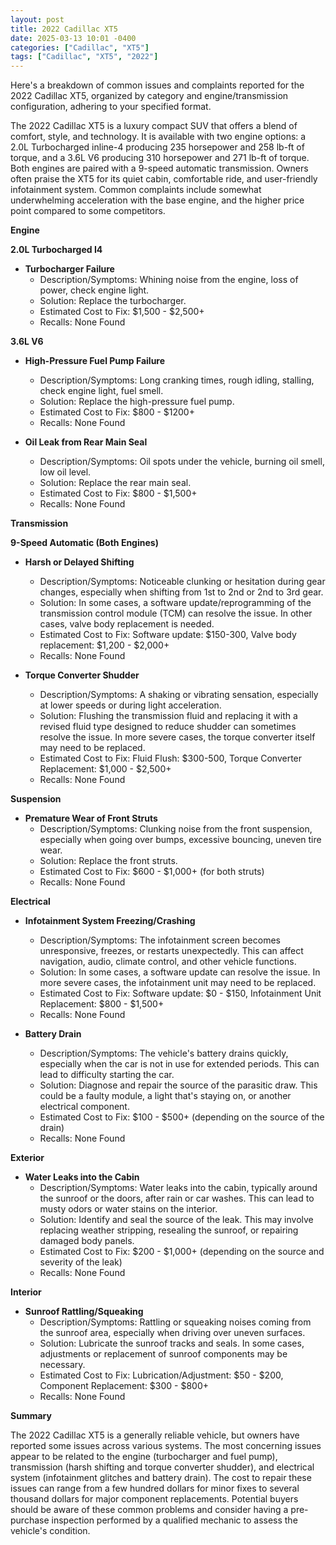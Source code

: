 ```yaml
---
layout: post
title: 2022 Cadillac XT5
date: 2025-03-13 10:01 -0400
categories: ["Cadillac", "XT5"]
tags: ["Cadillac", "XT5", "2022"]
---
```

Here's a breakdown of common issues and complaints reported for the 2022 Cadillac XT5, organized by category and engine/transmission configuration, adhering to your specified format.

The 2022 Cadillac XT5 is a luxury compact SUV that offers a blend of comfort, style, and technology. It is available with two engine options: a 2.0L Turbocharged inline-4 producing 235 horsepower and 258 lb-ft of torque, and a 3.6L V6 producing 310 horsepower and 271 lb-ft of torque. Both engines are paired with a 9-speed automatic transmission. Owners often praise the XT5 for its quiet cabin, comfortable ride, and user-friendly infotainment system. Common complaints include somewhat underwhelming acceleration with the base engine, and the higher price point compared to some competitors.

**Engine**

**2.0L Turbocharged I4**

*   **Turbocharger Failure**
    *   Description/Symptoms: Whining noise from the engine, loss of power, check engine light.
    *   Solution: Replace the turbocharger.
    *   Estimated Cost to Fix: $1,500 - $2,500+
    *   Recalls: None Found

**3.6L V6**

*   **High-Pressure Fuel Pump Failure**
    *   Description/Symptoms: Long cranking times, rough idling, stalling, check engine light, fuel smell.
    *   Solution: Replace the high-pressure fuel pump.
    *   Estimated Cost to Fix: $800 - $1200+
    *   Recalls: None Found

* **Oil Leak from Rear Main Seal**
    * Description/Symptoms: Oil spots under the vehicle, burning oil smell, low oil level.
    * Solution: Replace the rear main seal.
    * Estimated Cost to Fix: $800 - $1,500+
    * Recalls: None Found

**Transmission**

**9-Speed Automatic (Both Engines)**

*   **Harsh or Delayed Shifting**
    *   Description/Symptoms: Noticeable clunking or hesitation during gear changes, especially when shifting from 1st to 2nd or 2nd to 3rd gear.
    *   Solution: In some cases, a software update/reprogramming of the transmission control module (TCM) can resolve the issue.  In other cases, valve body replacement is needed.
    *   Estimated Cost to Fix: Software update: $150-300, Valve body replacement: $1,200 - $2,000+
    *   Recalls: None Found

*   **Torque Converter Shudder**
    *   Description/Symptoms: A shaking or vibrating sensation, especially at lower speeds or during light acceleration.
    *   Solution:  Flushing the transmission fluid and replacing it with a revised fluid type designed to reduce shudder can sometimes resolve the issue. In more severe cases, the torque converter itself may need to be replaced.
    *   Estimated Cost to Fix: Fluid Flush: $300-500, Torque Converter Replacement: $1,000 - $2,500+
    *   Recalls: None Found

**Suspension**

*   **Premature Wear of Front Struts**
    *   Description/Symptoms: Clunking noise from the front suspension, especially when going over bumps, excessive bouncing, uneven tire wear.
    *   Solution: Replace the front struts.
    *   Estimated Cost to Fix: $600 - $1,000+ (for both struts)
    *   Recalls: None Found

**Electrical**

*   **Infotainment System Freezing/Crashing**
    *   Description/Symptoms: The infotainment screen becomes unresponsive, freezes, or restarts unexpectedly.  This can affect navigation, audio, climate control, and other vehicle functions.
    *   Solution: In some cases, a software update can resolve the issue. In more severe cases, the infotainment unit may need to be replaced.
    *   Estimated Cost to Fix: Software update: $0 - $150, Infotainment Unit Replacement: $800 - $1,500+
    *   Recalls: None Found

*   **Battery Drain**
    *   Description/Symptoms: The vehicle's battery drains quickly, especially when the car is not in use for extended periods. This can lead to difficulty starting the car.
    *   Solution: Diagnose and repair the source of the parasitic draw. This could be a faulty module, a light that's staying on, or another electrical component.
    *   Estimated Cost to Fix: $100 - $500+ (depending on the source of the drain)
    *   Recalls: None Found

**Exterior**

*   **Water Leaks into the Cabin**
    *   Description/Symptoms: Water leaks into the cabin, typically around the sunroof or the doors, after rain or car washes. This can lead to musty odors or water stains on the interior.
    *   Solution: Identify and seal the source of the leak. This may involve replacing weather stripping, resealing the sunroof, or repairing damaged body panels.
    *   Estimated Cost to Fix: $200 - $1,000+ (depending on the source and severity of the leak)
    *   Recalls: None Found

**Interior**

*   **Sunroof Rattling/Squeaking**
    *   Description/Symptoms: Rattling or squeaking noises coming from the sunroof area, especially when driving over uneven surfaces.
    *   Solution: Lubricate the sunroof tracks and seals.  In some cases, adjustments or replacement of sunroof components may be necessary.
    *   Estimated Cost to Fix: Lubrication/Adjustment: $50 - $200, Component Replacement: $300 - $800+
    *   Recalls: None Found

**Summary**

The 2022 Cadillac XT5 is a generally reliable vehicle, but owners have reported some issues across various systems. The most concerning issues appear to be related to the engine (turbocharger and fuel pump), transmission (harsh shifting and torque converter shudder), and electrical system (infotainment glitches and battery drain). The cost to repair these issues can range from a few hundred dollars for minor fixes to several thousand dollars for major component replacements. Potential buyers should be aware of these common problems and consider having a pre-purchase inspection performed by a qualified mechanic to assess the vehicle's condition.

